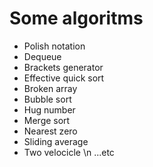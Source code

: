 # Some algoritms
* Polish notation
* Dequeue
* Brackets generator
* Effective quick sort
* Broken array
* Bubble sort
* Hug number
* Merge sort
* Nearest zero
* Sliding average
* Two velocicle
 \n ...etc
